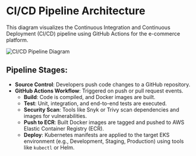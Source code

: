 # CI/CD Pipeline Architecture

This diagram visualizes the Continuous Integration and Continuous Deployment (CI/CD) pipeline using GitHub Actions for the e-commerce platform.

![CI/CD Pipeline Diagram](./cicd_pipeline_diagram.png)

## Pipeline Stages:

- **Source Control**: Developers push code changes to a GitHub repository.
- **GitHub Actions Workflow**: Triggered on push or pull request events.
  - **Build**: Code is compiled, and Docker images are built.
  - **Test**: Unit, integration, and end-to-end tests are executed.
  - **Security Scan**: Tools like Snyk or Trivy scan dependencies and images for vulnerabilities.
  - **Push to ECR**: Built Docker images are tagged and pushed to AWS Elastic Container Registry (ECR).
  - **Deploy**: Kubernetes manifests are applied to the target EKS environment (e.g., Development, Staging, Production) using tools like `kubectl` or Helm.
